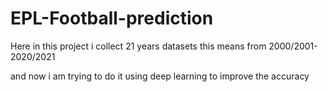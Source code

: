 # EPL-Football-prediction

Here in this project i collect 21 years datasets this means from 2000/2001-2020/2021 

and now i am trying to do it using deep learning to improve the accuracy 
